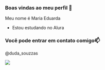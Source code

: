 ### Boas vindas ao meu perfil 💋

Meu nome é Maria Eduarda 

- Estou estudando no Alura

 ### Você pode entrar em contato comigo📫

 @duda_souzzas

 ![](https://media1.tenor.com/m/jvsVBSMabc4AAAAC/rose-cat-give-give-rose-to-cat.gif)
